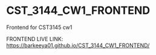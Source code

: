 # CST_3144_CW1_FRONTEND
Frontend for CST3145 cw1


FRONTEND LIVE LINK: https://barkeeya01.github.io/CST_3144_CW1_FRONTEND/